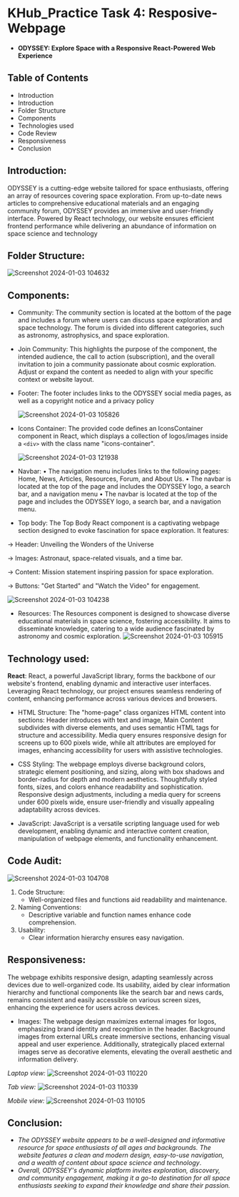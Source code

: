 # KHub_Practice Task 4: Resposive-Webpage
   - **ODYSSEY: Explore Space with a Responsive React-Powered Web Experience**
     
## Table of Contents
- Introduction
- Introduction
- Folder Structure
- Components
- Technologies used
-	Code Review
-	Responsiveness
-	Conclusion

## Introduction: 
ODYSSEY is a cutting-edge website tailored for space enthusiasts, offering an array of resources covering space exploration. From up-to-date news articles to comprehensive educational materials and an engaging community forum, ODYSSEY provides an immersive and user-friendly interface. Powered by React technology, our website ensures efficient frontend performance while delivering an abundance of information on space science and technology

## Folder Structure:
![Screenshot 2024-01-03 104632](https://github.com/Madhurithotakua/Resposive-Webpage/assets/104493027/42ad9115-c96c-417f-9f44-7588f83dc320)

## Components:

- Community:
  The community section is located at the bottom of the page and includes a forum where users can discuss space exploration and space technology. The forum is divided into different categories, such as astronomy, astrophysics, and space exploration.
  
- Join Community:
  This highlights the purpose of the component, the intended audience, the call to action (subscription), and the overall invitation to join a community passionate about cosmic exploration. Adjust or expand the content as needed to align with your specific context or website layout.
  
- Footer:
  The footer includes links to the ODYSSEY social media pages, as well as a copyright notice and a privacy policy
  
  ![Screenshot 2024-01-03 105826](https://github.com/Madhurithotakua/Resposive-Webpage/assets/104493027/3479da3a-2f13-42b5-9bd9-c8c1034cab7d)
  
- Icons Container:
  The provided code defines an IconsContainer component in React, which displays a collection of logos/images inside a `<div>` with the class name "icons-container".
  
  ![Screenshot 2024-01-03 121938](https://github.com/Madhurithotakua/Resposive-Webpage/assets/104493027/03da09c4-0858-4256-8f93-382e74e640ed)

- Navbar:
•	The navigation menu includes links to the following pages: Home, News, Articles, Resources, Forum, and About Us.
•	The navbar is located at the top of the page and includes the ODYSSEY logo, a search bar, and a navigation menu
•	The navbar is located at the top of the page and includes the ODYSSEY logo, a search bar, and a navigation menu.

- Top body:
The Top Body React component is a captivating webpage section designed to evoke fascination for space exploration. It features:

-> Header: Unveiling the Wonders of the Universe

-> Images:  Astronaut, space-related visuals, and a time bar.

-> Content:  Mission statement inspiring passion for space exploration.

-> Buttons: "Get Started" and "Watch the Video" for engagement.
  
![Screenshot 2024-01-03 104238](https://github.com/Madhurithotakua/Resposive-Webpage/assets/104493027/c3dc1452-0309-4980-afa8-294b9535525b)

- Resources:
The Resources component is designed to showcase diverse educational materials in space science, fostering accessibility. It aims to disseminate knowledge, catering to a wide audience fascinated by astronomy and cosmic exploration.
![Screenshot 2024-01-03 105915](https://github.com/Madhurithotakua/Resposive-Webpage/assets/104493027/5c542831-5351-441f-b858-a73cccf34d85)

## Technology used:

**React**:
React, a powerful JavaScript library, forms the backbone of our website's frontend, enabling dynamic and interactive user interfaces.
Leveraging React technology, our project ensures seamless rendering of content, enhancing performance across various devices and browsers.

- HTML Structure:
The "home-page" class organizes HTML content into sections: Header introduces with text and image, Main Content subdivides with diverse elements, and uses semantic HTML tags for structure and accessibility. Media query ensures responsive design for screens up to 600 pixels wide, while alt attributes are employed for images, enhancing accessibility for users with assistive technologies.

- CSS Styling:
The webpage employs diverse background colors, strategic element positioning, and sizing, along with box shadows and border-radius for depth and modern aesthetics. Thoughtfully styled fonts, sizes, and colors enhance readability and sophistication. Responsive design adjustments, including a media query for screens under 600 pixels wide, ensure user-friendly and visually appealing adaptability across devices.

- JavaScript:
JavaScript is a versatile scripting language used for web development, enabling dynamic and interactive content creation, manipulation of webpage elements, and functionality enhancement.

## Code Audit:

![Screenshot 2024-01-03 104708](https://github.com/Madhurithotakua/Resposive-Webpage/assets/104493027/a2fc93a7-73d6-47c3-9fe6-528e2b6da41b)

1. Code Structure:
   - Well-organized files and functions aid readability and maintenance.
2. Naming Conventions: 
   - Descriptive variable and function names enhance code comprehension.
3. Usability:
   - Clear information hierarchy ensures easy navigation.

## Responsiveness:
The webpage exhibits responsive design, adapting seamlessly across devices due to well-organized code. Its usability, aided by clear information hierarchy and functional components like the search bar and news cards, remains consistent and easily accessible on various screen sizes, enhancing the experience for users across devices.
- Images:
  The webpage design maximizes external images for logos, emphasizing brand identity and recognition in the header. Background images from external URLs create immersive sections, enhancing visual appeal and user experience. Additionally, strategically placed external images serve as decorative elements, elevating the overall aesthetic and information delivery.
  
*Laptop view:*
![Screenshot 2024-01-03 110220](https://github.com/Madhurithotakua/Resposive-Webpage/assets/104493027/4c331cb6-02b6-47a1-b10e-ca95892cc0fd)

*Tab view:*
![Screenshot 2024-01-03 110339](https://github.com/Madhurithotakua/Resposive-Webpage/assets/104493027/490a30f8-4bef-4cbf-b7b0-4439026fa58e)

*Mobile view:*
![Screenshot 2024-01-03 110105](https://github.com/Madhurithotakua/Resposive-Webpage/assets/104493027/31a0d0b4-3d79-41d7-8966-dc4b7e1b9ea2)

## Conclusion:

-	*The ODYSSEY website appears to be a well-designed and informative resource for space enthusiasts of all ages and backgrounds. The website features a clean and modern design, easy-to-use navigation, and a wealth of content about space science and technology*. 
-	*Overall, ODYSSEY's dynamic platform invites exploration, discovery, and community engagement, making it a go-to destination for all space enthusiasts seeking to expand their knowledge and share their passion.*
 
